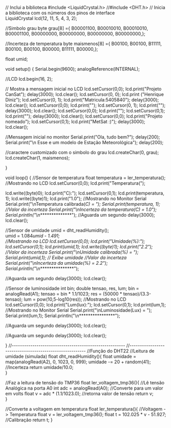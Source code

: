 // Inclui a biblioteca
#include <LiquidCrystal.h>
//#include <DHT.h>
// Inicia a biblioteca com os números dos pinos de interface      
LiquidCrystal lcd(12, 11, 5, 4, 3, 2);

//Simbolo grau
byte grau[8] ={ B00001100,
                B00010010,
                B00010010,
                B00001100,
                B00000000,
                B00000000,
                B00000000,
                B00000000,};

//Incerteza de temperatura
byte maismenos[8] ={ B00100,
                     B00100,
                     B11111,
                     B00100,
                     B00100,
                     B00000,
                     B11111,
                     B00000,};

float umid;

void setup() {
  Serial.begin(9600); 
  analogReference(INTERNAL);
  
  //LCD
  lcd.begin(16, 2);
  
  // Mostra a mensagem inicial no LCD
  lcd.setCursor(0,0);
  lcd.print("Projeto CanSat");
  delay(3000);
  lcd.clear();
  lcd.setCursor(0, 0);
  lcd.print ("Henrique Diniz");
  lcd.setCursor(0, 1);
  lcd.print("Matricula:5405840");
  delay(3000);
  lcd.clear();
  lcd.setCursor(0,0);
  lcd.print("");
  lcd.setCursor(0, 1);
  lcd.print("");
  delay(3000);
  lcd.clear();
  lcd.setCursor(0,0);
  lcd.print("");
  lcd.setCursor(0,1);
  lcd.print("");
  delay(3000);
  lcd.clear();
  lcd.setCursor(0,0);
  lcd.print("Projeto nomeado");
  lcd.setCursor(0,1);
  lcd.print("MetSat :)");
  delay(3000);
  lcd.clear();
  
  //Mensagem inicial no monitor
  Serial.print("Ola, tudo bem?");
  delay(200);
  Serial.print("\n Esse e um modelo de Estação Meteorológica");
  delay(200);
   
  //caractere customizado com o simbolo do grau
  lcd.createChar(0, grau);
  lcd.createChar(1, maismenos);
 
}

void loop() 
{ 
  //Sensor de temperatura
  float temperatura = ler_temperatura();
  //Mostrando no LCD
  lcd.setCursor(0,0);
  lcd.print("Temperatura(");
  
  lcd.write((byte)0);
  lcd.print("C):");
  lcd.setCursor(0,1);
  lcd.print(temperatura, 1);
  lcd.write((byte)1);
  lcd.print("1.0");
  //Mostrando no Monitor Serial
  Serial.print("\nTemperatura calibrada(*C) = ");
  Serial.print(temperatura, 1);
  //Valor da incerteza
  Serial.print("\nIncerteza da temperatura(*C) = 1.0");
  Serial.println("\n****************");
  //Aguarda um segundo
  delay(3000);
  lcd.clear();
  
  //Sensor de umidade
  umid = dht_readHumidity();    
  umid = 1.084*umid - 1.491;      
  //Mostrando no LCD
  lcd.setCursor(0,0);
  lcd.print("Umidade(%):");
  lcd.setCursor(0,1);
  lcd.print(umid,1);
  lcd.write((byte)1);
  lcd.print("2.2"); //Valor da incerteza
  Serial.print("\nUmidade calibrada(%) = ");
  Serial.print(umid,1); // Exibe umidade
  //Valor da incerteza
  Serial.print("\nIncerteza da umidade(%) = 2.2");
  Serial.println("\n****************");
  
  //Aguarda um segundo
  delay(3000);
  lcd.clear();
  
  
  //Sensor de luminosidade
  int bin;
  double tensao, res, lum;
  bin = analogRead(A1);
  tensao = bin * 1.1/1023;
  res = (50000 * tensao)/(3.3-tensao);
  lum = pow(10,5-log10(res));
  //Mostrando no LCD
  lcd.setCursor(0,0);
  lcd.print("Lum(lux):");
  lcd.setCursor(0,1);
  lcd.print(lum,1);
  //Mostrando no Monitor Serial
  Serial.print("\nLuminosidade(Lux) = ");
  Serial.print(lum,1);
  Serial.println("\n****************");
  
  //Aguarda um segundo
  delay(3000);
  lcd.clear();
  
  
  //Aguarda um segundo
  delay(3000);
  lcd.clear();
 

}
//------------------------------------------------------- 
//--------------------------------------------------------
//Função do DHT22
//Leitura de umidade (simulada)
float dht_readHumidity(){
	float umidade = map(analogRead(A2), 0, 1023, 0, 999);
  	umidade -= 20 + random(41);		//Incerteza
  	return umidade/10.0;   
}


//Faz a leitura de tensão do TMP36
float ler_voltagem_tmp36(){
  //Lê tensão Analógica na porta A0
  int adc = analogRead(A0);
  //Converte para um valor em volts
  float v = adc * (1.1/1023.0);
  //retorna valor de tensão
  return v;  
}

//Converte a voltagem em temperatura
float ler_temperatura(){
  //Voltagem -> Temperatura
  float v = ler_voltagem_tmp36();
  float t = 102.025 * v - 51.927; //Calibração
  return t;
}
 

